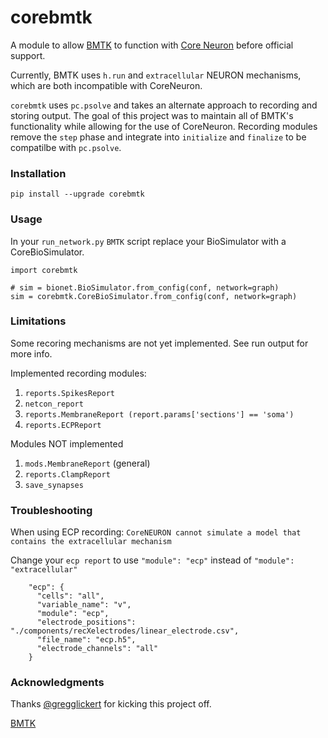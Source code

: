 # corebmtk
A module to allow [BMTK](https://github.com/AllenInstitute/bmtk/) to function with [Core Neuron](https://github.com/BlueBrain/CoreNeuron/) before official support.

Currently, BMTK uses `h.run` and `extracellular` NEURON mechanisms, which are both incompatible with CoreNeuron.

`corebmtk` uses `pc.psolve` and takes an alternate approach to recording and storing output. The goal of this project
was to maintain all of BMTK's functionality while allowing for the use of CoreNeuron. 
Recording modules remove the `step` phase and integrate into `initialize` and `finalize` to be compatilbe with `pc.psolve`.

### Installation

```
pip install --upgrade corebmtk
```

### Usage

In your `run_network.py` `BMTK` script replace your BioSimulator with a CoreBioSimulator.

```
import corebmtk

# sim = bionet.BioSimulator.from_config(conf, network=graph)
sim = corebmtk.CoreBioSimulator.from_config(conf, network=graph)
```

### Limitations

Some recoring mechanisms are not yet implemented. See run output for more info.

Implemented recording modules:

1. `reports.SpikesReport`
1. `netcon_report`
1. `reports.MembraneReport (report.params['sections'] == 'soma')`
1. `reports.ECPReport`

Modules NOT implemented

1. `mods.MembraneReport` (general)
1. `reports.ClampReport`
1. `save_synapses`

### Troubleshooting

When using ECP recording: 
```CoreNEURON cannot simulate a model that contains the extracellular mechanism```

Change your `ecp report` to use `"module": "ecp"` instead of `"module": "extracellular"`

```
    "ecp": {
      "cells": "all",
      "variable_name": "v",
      "module": "ecp",
      "electrode_positions": "./components/recXelectrodes/linear_electrode.csv",
      "file_name": "ecp.h5",
      "electrode_channels": "all"
    }
```

### Acknowledgments

Thanks [@gregglickert](https://github.com/gregglickert) for kicking this project off.

[BMTK](https://github.com/AllenInstitute/bmtk/)
